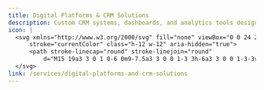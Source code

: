 ```yaml
---
title: Digital Platforms & CRM Solutions
description: Custom CRM systems, dashboards, and analytics tools designed for healthcare environments.
icon: |
  <svg xmlns="http://www.w3.org/2000/svg" fill="none" viewBox="0 0 24 24" stroke-width="1.5"
      stroke="currentColor" class="h-12 w-12" aria-hidden="true">
      <path stroke-linecap="round" stroke-linejoin="round"
          d="M15 19a3 3 0 1 0-6 0m9-7.5a3 3 0 0 1-3 3h-6a3 3 0 0 1-3-3v-3a6 6 0 1 1 12 0v3z" />
  </svg>
link: /services/digital-platforms-and-crm-solutions
---
```

